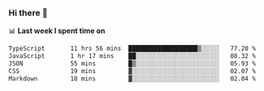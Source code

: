 ### Hi there 👋

<!--
**DBvc/DBvc** is a ✨ _special_ ✨ repository because its `README.md` (this file) appears on your GitHub profile.

Here are some ideas to get you started:

- 🔭 I’m currently working on ...
- 🌱 I’m currently learning ...
- 👯 I’m looking to collaborate on ...
- 🤔 I’m looking for help with ...
- 💬 Ask me about ...
- 📫 How to reach me: ...
- 😄 Pronouns: ...
- ⚡ Fun fact: ...
-->

📊 **Last week I spent time on**
<!--START_SECTION:waka-->

```txt
TypeScript       11 hrs 56 mins  ███████████████████▒░░░░░   77.20 %
JavaScript       1 hr 17 mins    ██░░░░░░░░░░░░░░░░░░░░░░░   08.32 %
JSON             55 mins         █▒░░░░░░░░░░░░░░░░░░░░░░░   05.93 %
CSS              19 mins         ▓░░░░░░░░░░░░░░░░░░░░░░░░   02.07 %
Markdown         18 mins         ▓░░░░░░░░░░░░░░░░░░░░░░░░   02.04 %
```

<!--END_SECTION:waka-->
